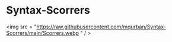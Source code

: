 ﻿# Syntax-Scorrers
 <img src = "https://raw.githubusercontent.com/mqurban/Syntax-Scorrers/main/Scorrers.webp " / >
